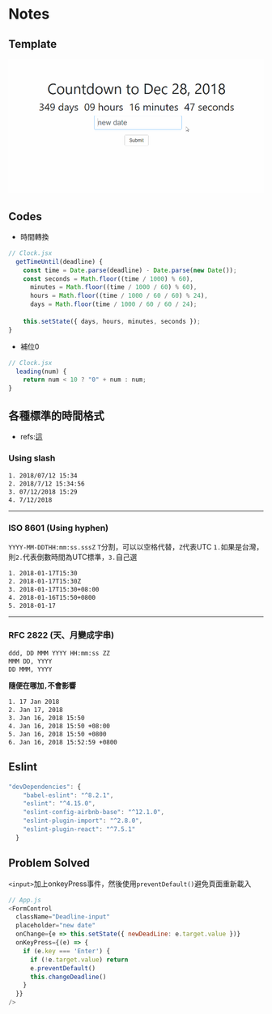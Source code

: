 # Notes
## Template
![](https://github.com/Jiaaa1014/CountDown-React/blob/master/public/CountDown.gif)

## Codes

* 時間轉換
```js
// Clock.jsx
  getTimeUntil(deadline) {
    const time = Date.parse(deadline) - Date.parse(new Date());
    const seconds = Math.floor((time / 1000) % 60),
      minutes = Math.floor((time / 1000 / 60) % 60),
      hours = Math.floor((time / 1000 / 60 / 60) % 24),
      days = Math.floor(time / 1000 / 60 / 60 / 24);

    this.setState({ days, hours, minutes, seconds });
}
```
* 補位0
```js
// Clock.jsx
  leading(num) {
    return num < 10 ? "0" + num : num;
}
```

## 各種標準的時間格式

* refs:[這](https://eyesofkids.gitbooks.io/javascript-start-from-es6/content/part3/datetime.html)

### Using slash
```
1. 2018/07/12 15:34
2. 2018/7/12 15:34:56
3. 07/12/2018 15:29
4. 7/12/2018
```
---
### ISO 8601 (Using hyphen)

`YYYY-MM-DDTHH:mm:ss.sssZ`
`T`分割，可以以空格代替，`Z`代表UTC
`1.`如果是台灣，則`2.`代表倒數時間為UTC標準，`3.`自己選
```
1. 2018-01-17T15:30
2. 2018-01-17T15:30Z
3. 2018-01-17T15:30+08:00
4. 2018-01-16T15:50+0800
5. 2018-01-17
```
---
### RFC 2822 (天、月變成字串)

```
ddd, DD MMM YYYY HH:mm:ss ZZ
MMM DD, YYYY
DD MMM, YYYY
```
**隨便在哪加`,`不會影響**
```
1. 17 Jan 2018
2. Jan 17, 2018
3. Jan 16, 2018 15:50
4. Jan 16, 2018 15:50 +08:00
5. Jan 16, 2018 15:50 +0800
6. Jan 16, 2018 15:52:59 +0800
```

## Eslint
```js
"devDependencies": {
    "babel-eslint": "^8.2.1",
    "eslint": "^4.15.0",
    "eslint-config-airbnb-base": "^12.1.0",
    "eslint-plugin-import": "^2.8.0",
    "eslint-plugin-react": "^7.5.1"
  }
```

## Problem Solved
`<input>`加上onkeyPress事件，然後使用`preventDefault()`避免頁面重新載入

```js
// App.js
<FormControl
  className="Deadline-input"
  placeholder="new date"
  onChange={e => this.setState({ newDeadLine: e.target.value })}
  onKeyPress={(e) => {
    if (e.key === 'Enter') {
      if (!e.target.value) return
      e.preventDefault()
      this.changeDeadline()
    }
  }}
/>
```